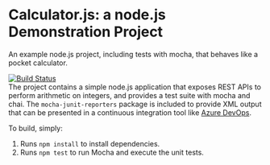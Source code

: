 Calculator.js: a node.js Demonstration Project
==============================================
An example node.js project, including tests with mocha, that behaves like
a pocket calculator.

[![Build Status](https://dev.azure.com/puneethcva/ntegrating%20External%20Source%20Control%20with%20Azure%20Pipelines/_apis/build/status/cvap-azure-lab.calculator?branchName=master)](https://dev.azure.com/puneethcva/ntegrating%20External%20Source%20Control%20with%20Azure%20Pipelines/_build/latest?definitionId=7&branchName=master)  
The project contains a simple node.js application that exposes REST APIs
to perform arithmetic on integers, and provides a test suite with mocha
and chai.  The `mocha-junit-reporters` package is included to provide XML
output that can be presented in a continuous integration tool like
[Azure DevOps](https://azure.com/devops).

To build, simply:

1. Runs `npm install` to install dependencies.
2. Runs `npm test` to run Mocha and execute the unit tests.

